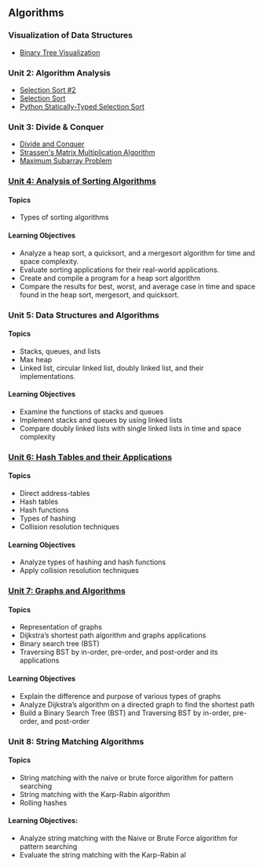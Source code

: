 ## Algorithms

### Visualization of Data Structures

- [Binary Tree Visualization]() 

### Unit 2: Algorithm Analysis

- [Selection Sort #2](https://github.com/jonfernq/Learning/blob/main/Algorithms/SelectionSort2/README.md)
- [Selection Sort](https://github.com/jonfernq/Learning/blob/main/Algorithms/SelectionSort/README.md)
- [Python Statically-Typed Selection Sort](https://github.com/jonfernq/Learning/blob/main/Algorithms/SelectionSort/SelectionSortStaticallyTyped.md)

### Unit 3: Divide & Conquer 

- [Divide and Conquer](https://github.com/jonfernq/Learning/blob/main/Algorithms/DivideAndConquer/README.md)
- [Strassen's Matrix Multiplication Algorithm](https://github.com/jonfernq/Learning/blob/main/Algorithms/StrassensMatrixAlgorithm/README.md) 
- [Maximum Subarray Problem](https://github.com/jonfernq/Learning/blob/main/Algorithms/MaxSubarrayProblem/README.md)


### [Unit 4: Analysis of Sorting Algorithms](https://github.com/jonfernq/Learning/blob/main/Algorithms/Sorting/README.md)

#### Topics
- Types of sorting algorithms

#### Learning Objectives
- Analyze a heap sort, a quicksort, and a mergesort algorithm for time and space complexity.
- Evaluate sorting applications for their real-world applications.
- Create and compile a program for a heap sort algorithm
- Compare the results for best, worst, and average case in time and space found in the heap sort,
mergesort, and quicksort.

### Unit 5: Data Structures and Algorithms

#### Topics
- Stacks, queues, and lists
- Max heap
- Linked list, circular linked list, doubly linked list, and their implementations.

#### Learning Objectives
- Examine the functions of stacks and queues
- Implement stacks and queues by using linked lists
- Compare doubly linked lists with single linked lists in time and space complexity

### [Unit 6: Hash Tables and their Applications](https://github.com/jonfernq/Learning/blob/main/Algorithms/HashTables/README.md)

#### Topics
- Direct address-tables
- Hash tables
- Hash functions
- Types of hashing
- Collision resolution techniques

#### Learning Objectives
- Analyze types of hashing and hash functions
- Apply collision resolution techniques

### [Unit 7: Graphs and Algorithms](https://github.com/jonfernq/Learning/blob/main/Algorithms/Graphs/README.md) 

#### Topics
- Representation of graphs
- Dijkstra’s shortest path algorithm and graphs applications
- Binary search tree (BST)
- Traversing BST by in-order, pre-order, and post-order and its applications

#### Learning Objectives
- Explain the difference and purpose of various types of graphs
- Analyze Dijkstra’s algorithm on a directed graph to find the shortest path
- Build a Binary Search Tree (BST) and Traversing BST by in-order, pre-order, and post-order

### Unit 8: String Matching Algorithms

#### Topics
- String matching with the naive or brute force algorithm for pattern searching
- String matching with the Karp-Rabin algorithm
- Rolling hashes

#### Learning Objectives:  
- Analyze string matching with the Naive or Brute Force algorithm for pattern searching
- Evaluate the string matching with the Karp-Rabin al


